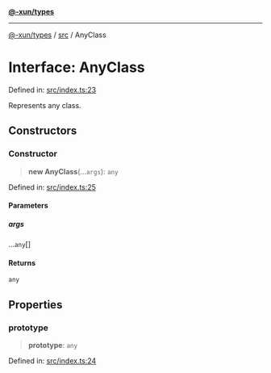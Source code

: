 [**@-xun/types**](../../README.md)

***

[@-xun/types](../../README.md) / [src](../README.md) / AnyClass

# Interface: AnyClass

Defined in: [src/index.ts:23](https://github.com/Xunnamius/typescript-utils/blob/6ee5f41475a2c203dd166e2a1981870136a34cdd/src/index.ts#L23)

Represents any class.

## Constructors

### Constructor

> **new AnyClass**(...`args`): `any`

Defined in: [src/index.ts:25](https://github.com/Xunnamius/typescript-utils/blob/6ee5f41475a2c203dd166e2a1981870136a34cdd/src/index.ts#L25)

#### Parameters

##### args

...`any`[]

#### Returns

`any`

## Properties

### prototype

> **prototype**: `any`

Defined in: [src/index.ts:24](https://github.com/Xunnamius/typescript-utils/blob/6ee5f41475a2c203dd166e2a1981870136a34cdd/src/index.ts#L24)
